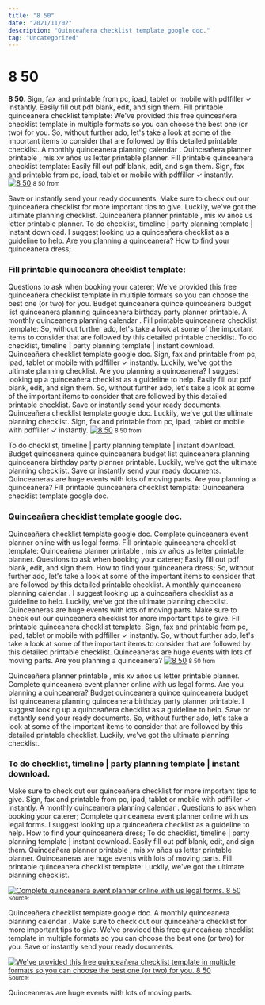 ```yaml
---
title: "8 50"
date: "2021/11/02"
description: "Quinceañera checklist template google doc."
tag: "Uncategorized"
---
```


# 8 50
**8 50**. Sign, fax and printable from pc, ipad, tablet or mobile with pdffiller ✓ instantly. Easily fill out pdf blank, edit, and sign them. Fill printable quinceanera checklist template: We&#039;ve provided this free quinceañera checklist template in multiple formats so you can choose the best one (or two) for you. So, without further ado, let&#039;s take a look at some of the important items to consider that are followed by this detailed printable checklist.
A monthly quinceanera planning calendar . Quinceañera planner printable , mis xv años us letter printable planner. Fill printable quinceanera checklist template: Easily fill out pdf blank, edit, and sign them. Sign, fax and printable from pc, ipad, tablet or mobile with pdffiller ✓ instantly.
[![8 50](6830041 "8 50")](6830041)
<small>8 50 from </small>

Save or instantly send your ready documents. Make sure to check out our quinceañera checklist for more important tips to give. Luckily, we&#039;ve got the ultimate planning checklist. Quinceañera planner printable , mis xv años us letter printable planner. To do checklist, timeline | party planning template | instant download. I suggest looking up a quinceañera checklist as a guideline to help. Are you planning a quinceanera? How to find your quinceanera dress;

### Fill printable quinceanera checklist template:
Questions to ask when booking your caterer; We&#039;ve provided this free quinceañera checklist template in multiple formats so you can choose the best one (or two) for you. Budget quinceanera quince quinceanera budget list quinceanera planning quinceanera birthday party planner printable. A monthly quinceanera planning calendar . Fill printable quinceanera checklist template: So, without further ado, let&#039;s take a look at some of the important items to consider that are followed by this detailed printable checklist. To do checklist, timeline | party planning template | instant download. Quinceañera checklist template google doc. Sign, fax and printable from pc, ipad, tablet or mobile with pdffiller ✓ instantly. Luckily, we&#039;ve got the ultimate planning checklist. Are you planning a quinceanera? I suggest looking up a quinceañera checklist as a guideline to help. Easily fill out pdf blank, edit, and sign them.
So, without further ado, let&#039;s take a look at some of the important items to consider that are followed by this detailed printable checklist. Save or instantly send your ready documents. Quinceañera checklist template google doc. Luckily, we&#039;ve got the ultimate planning checklist. Sign, fax and printable from pc, ipad, tablet or mobile with pdffiller ✓ instantly.
[![8 50](6830041 "8 50")](6830041)
<small>8 50 from </small>

To do checklist, timeline | party planning template | instant download. Budget quinceanera quince quinceanera budget list quinceanera planning quinceanera birthday party planner printable. Luckily, we&#039;ve got the ultimate planning checklist. Save or instantly send your ready documents. Quinceaneras are huge events with lots of moving parts. Are you planning a quinceanera? Fill printable quinceanera checklist template: Quinceañera checklist template google doc.

### Quinceañera checklist template google doc.
Quinceañera checklist template google doc. Complete quinceanera event planner online with us legal forms. Fill printable quinceanera checklist template: Quinceañera planner printable , mis xv años us letter printable planner. Questions to ask when booking your caterer; Easily fill out pdf blank, edit, and sign them. How to find your quinceanera dress; So, without further ado, let&#039;s take a look at some of the important items to consider that are followed by this detailed printable checklist. A monthly quinceanera planning calendar . I suggest looking up a quinceañera checklist as a guideline to help. Luckily, we&#039;ve got the ultimate planning checklist. Quinceaneras are huge events with lots of moving parts. Make sure to check out our quinceañera checklist for more important tips to give.
Fill printable quinceanera checklist template: Sign, fax and printable from pc, ipad, tablet or mobile with pdffiller ✓ instantly. So, without further ado, let&#039;s take a look at some of the important items to consider that are followed by this detailed printable checklist. Quinceaneras are huge events with lots of moving parts. Are you planning a quinceanera?
[![8 50](6830041 "8 50")](6830041)
<small>8 50 from </small>

Quinceañera planner printable , mis xv años us letter printable planner. Complete quinceanera event planner online with us legal forms. Are you planning a quinceanera? Budget quinceanera quince quinceanera budget list quinceanera planning quinceanera birthday party planner printable. I suggest looking up a quinceañera checklist as a guideline to help. Save or instantly send your ready documents. So, without further ado, let&#039;s take a look at some of the important items to consider that are followed by this detailed printable checklist. Luckily, we&#039;ve got the ultimate planning checklist.

### To do checklist, timeline | party planning template | instant download.
Make sure to check out our quinceañera checklist for more important tips to give. Sign, fax and printable from pc, ipad, tablet or mobile with pdffiller ✓ instantly. A monthly quinceanera planning calendar . Questions to ask when booking your caterer; Complete quinceanera event planner online with us legal forms. I suggest looking up a quinceañera checklist as a guideline to help. How to find your quinceanera dress; To do checklist, timeline | party planning template | instant download. Easily fill out pdf blank, edit, and sign them. Quinceañera planner printable , mis xv años us letter printable planner. Quinceaneras are huge events with lots of moving parts. Fill printable quinceanera checklist template: Luckily, we&#039;ve got the ultimate planning checklist.


[![Complete quinceanera event planner online with us legal forms. 8 50](1 "8 50")](6830041)
<small>Source: </small>

Quinceañera checklist template google doc. A monthly quinceanera planning calendar . Make sure to check out our quinceañera checklist for more important tips to give. We&#039;ve provided this free quinceañera checklist template in multiple formats so you can choose the best one (or two) for you. Save or instantly send your ready documents.

[![We&#039;ve provided this free quinceañera checklist template in multiple formats so you can choose the best one (or two) for you. 8 50](1 "8 50")](6830041)
<small>Source: </small>

Quinceaneras are huge events with lots of moving parts.
